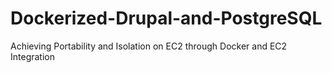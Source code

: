 # Dockerized-Drupal-and-PostgreSQL
Achieving Portability and Isolation on EC2 through Docker and EC2 Integration
